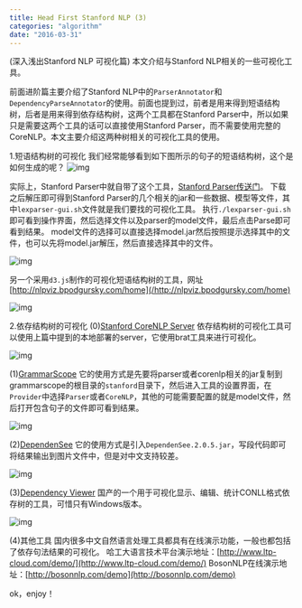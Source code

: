 ```yaml
---
title: Head First Stanford NLP (3)
categories: "algorithm"
date: "2016-03-31"
---
```


(深入浅出Stanford NLP 可视化篇) 本文介绍与Stanford NLP相关的一些可视化工具。<!--more-->

前面进阶篇主要介绍了Stanford NLP中的`ParserAnnotator`和`DependencyParseAnnotator`的使用。前面也提到过，前者是用来得到短语结构树，后者是用来得到依存结构树，这两个工具都在Stanford Parser中，所以如果只是需要这两个工具的话可以直接使用Stanford Parser，而不需要使用完整的CoreNLP。本文主要介绍这两种树相关的可视化工具的使用。

1.短语结构树的可视化
我们经常能够看到如下图所示的句子的短语结构树，这个是如何生成的呢？
![img](/images/stanfordnlp_tree.png)

实际上，Stanford Parser中就自带了这个工具，[Stanford Parser传送门](http://nlp.stanford.edu/software/lex-parser.shtml)。
下载之后解压即可得到Stanford Parser的几个相关的jar和一些数据、模型等文件，其中`lexparser-gui.sh`文件就是我们要找的可视化工具。
执行`./lexparser-gui.sh`即可看到操作界面，然后选择文件以及parser的model文件，最后点击Parse即可看到结果。
model文件的选择可以直接选择model.jar然后按照提示选择其中的文件，也可以先将model.jar解压，然后直接选择其中的文件。

![img](/images/parser.png)

另一个采用`d3.js`制作的可视化短语结构树的工具，网址[http://nlpviz.bpodgursky.com/home](/http://nlpviz.bpodgursky.com/home)

![img](/images/corenlpviz.png)

2.依存结构树的可视化
(0)[Stanford CoreNLP Server](/blog/2016/03/30/Stanford-NLP/)
依存结构树的可视化工具可以使用上篇中提到的本地部署的server，它使用brat工具来进行可视化。

![img](/images/stanfordnlp_online.png)

(1)[GrammarScope](http://grammarscope.sourceforge.net/)
它的使用方式是先要将parser或者corenlp相关的jar复制到grammarscope的根目录的`stanford`目录下，然后进入工具的设置界面，在`Provider`中选择`Parser`或者`CoreNLP`，其他的可能需要配置的就是model文件，然后打开包含句子的文件即可看到结果。

![img](/images/grammarscope.png)

(2)[DependenSee](http://chaoticity.com/dependensee-a-dependency-parse-visualisation-tool/)
它的使用方式是引入`DependenSee.2.0.5.jar`，写段代码即可将结果输出到图片文件中，但是对中文支持较差。

![img](/images/DependenSee.png)

(3)[Dependency Viewer](http://nlp.nju.edu.cn/tanggc/tools/DependencyViewer.html)
国产的一个用于可视化显示、编辑、统计CONLL格式依存树的工具，可惜只有Windows版本。

![img](/images/dependencyViewer.png)

(4)其他工具
国内很多中文自然语言处理工具都具有在线演示功能，一般也都包括了依存句法结果的可视化。
哈工大语言技术平台演示地址：[http://www.ltp-cloud.com/demo/](http://www.ltp-cloud.com/demo/)
BosonNLP在线演示地址：[http://bosonnlp.com/demo](http://bosonnlp.com/demo)

ok，enjoy！
